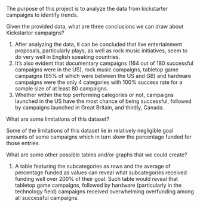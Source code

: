 The purpose of this project is to analyze the data from kickstarter campaigns to identify trends. 

Given the provided data, what are three conclusions we can draw about Kickstarter campaigns?

1.	After analyzing the data, it can be concluded that live entertainment proposals, particularly plays, as well as rock music initiatives, seem to do very well in English speaking countries. 
2.	It’s also evident that documentary campaigns (164 out of 180 successful campaigns were in the US), rock music campaigns, tabletop game campaigns (85% of which were between the US and GB) and hardware campaigns were the only 4 categories with 100% success rate for a sample size of at least 80 campaigns. 
3.	Whether within the top performing categories or not, campaigns launched in the US have the most chance of being successful, followed by campaigns launched in Great Britain, and thirdly, Canada. 



What are some limitations of this dataset?

Some of the limitations of this dataset lie in relatively negligible goal amounts of some campaigns which in turn skew the percentage funded for those entries. 



What are some other possible tables and/or graphs that we could create?

1.	A table featuring the subcategories as rows and the average of percentage funded as values can reveal what subcategories received funding well over 200% of their goal. Such table would reveal that tabletop game campaigns, followed by hardware (particularly in the technology field) campaigns received overwhelming overfunding among all successful campaigns.
